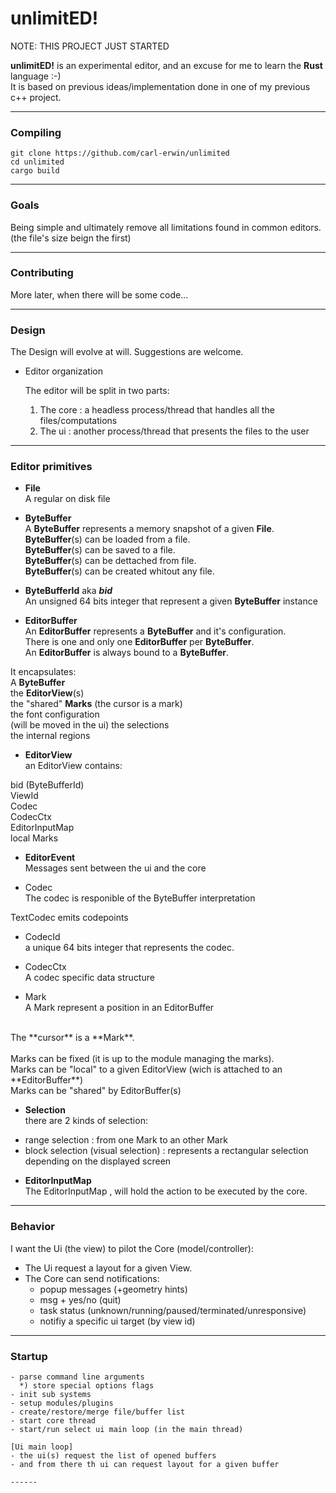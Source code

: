# unlimitED!


NOTE: THIS PROJECT JUST STARTED

**unlimitED!** is an experimental editor, and an excuse for me to learn the **Rust** language :-)<br/>
It is based on previous ideas/implementation done in one of my previous c++ project.<br/>

------

### Compiling

```
git clone https://github.com/carl-erwin/unlimited
cd unlimited
cargo build
```

------

### Goals

Being simple and ultimately remove all limitations found in common editors. (the file's size beign the first)

------


### Contributing

More later, when there will be some code...

------

### Design

The Design will evolve at will. Suggestions are welcome.

- Editor organization

  The editor will be split in two parts:<br/>
     1. The core : a headless process/thread that handles all the files/computations
     2. The ui : another process/thread that presents the files to the user

------

### Editor primitives

- **File**<br/>
A regular on disk file

- **ByteBuffer**<br/>
A **ByteBuffer** represents a memory snapshot of a given **File**.<br/>
**ByteBuffer**(s) can be loaded from a file.<br/>
**ByteBuffer**(s) can be saved to a file.<br/>
**ByteBuffer**(s) can be dettached from file.<br/>
**ByteBuffer**(s) can be created whitout any file.<br/>

- **ByteBufferId** aka **_bid_**<br/>
An unsigned 64 bits integer that represent a given **ByteBuffer** instance<br/>

- **EditorBuffer**<br/>
An **EditorBuffer** represents a **ByteBuffer** and it's configuration.<br/>
There is one and only one **EditorBuffer** per **ByteBuffer**.<br/>
An **EditorBuffer** is always bound to a **ByteBuffer**.

 It encapsulates:<br/>
A **ByteBuffer**<br/>
the **EditorView**(s)<br/>
the "shared" **Marks** (the cursor is a mark)<br/>
the font configuration<br/> (will be moved in the ui)
the selections<br/>
the internal regions<br/>

- **EditorView**<br/>
an EditorView contains:<br/>

 bid (ByteBufferId)<br/>
 ViewId<br/>
 Codec<br/>
 CodecCtx<br/>
 EditorInputMap<br/>
 local Marks<br/>

- **EditorEvent**<br/>
Messages sent between the ui and the core


- Codec<br/>
The codec is responible of the ByteBuffer interpretation

TextCodec emits codepoints

- CodecId<br/>
a unique 64 bits integer that represents the codec.

- CodecCtx<br/>
A codec specific data structure

- Mark<br/>
A Mark represent a position in an EditorBuffer<br/>
<br/>
The **cursor** is a **Mark**.<br/>
<br/>
Marks can be fixed (it is up to the module managing the marks).<br/>
Marks can be "local" to a given EditorView  (wich is attached to an **EditorBuffer**)<br/>
Marks can be "shared" by EditorBuffer(s)<br/>

- **Selection**<br/>
there are 2 kinds of selection:<br/>
 * range selection : from one Mark to an other Mark
 * block selection (visual selection) : represents a rectangular selection depending on the displayed screen


- **EditorInputMap**<br/>
The EditorInputMap , will hold the action to be executed by the core.

------

### Behavior

I want the Ui (the view) to pilot the Core (model/controller):<br/>
- The Ui request a layout for a given View.<br/>
- The Core can send notifications:
  * popup messages (+geometry hints)<br/>
  * msg + yes/no   (quit)<br/>
  * task status (unknown/running/paused/terminated/unresponsive)<br/>
  * notifiy a specific ui target (by view id)<br/>

------

### Startup

    - parse command line arguments
      *) store special options flags
    - init sub systems
    - setup modules/plugins
    - create/restore/merge file/buffer list
    - start core thread
    - start/run select ui main loop (in the main thread)

    [Ui main loop]
    - the ui(s) request the list of opened buffers
    - and from there th ui can request layout for a given buffer

    ------
